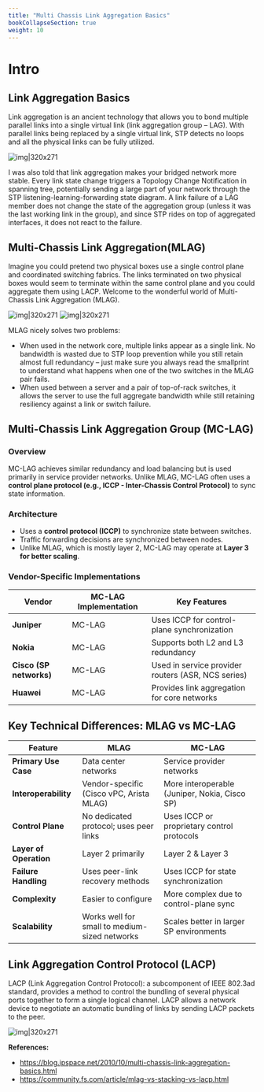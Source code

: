 ```yaml
---
title: "Multi Chassis Link Aggregation Basics"
bookCollapseSection: true
weight: 10
---
```


# Intro
## Link Aggregation Basics

Link aggregation is an ancient technology that allows you to bond multiple parallel links into a single virtual link (link aggregation group – LAG). With parallel links being replaced by a single virtual link, STP detects no loops and all the physical links can be fully utilized.

![img|320x271](https://prasenjitmanna.com/tech-book/diagrams/s200-LAG_Basic.png)

I was also told that link aggregation makes your bridged network more stable. Every link state change triggers a Topology Change Notification in spanning tree, potentially sending a large part of your network through the STP listening-learning-forwarding state diagram. A link failure of a LAG member does not change the state of the aggregation group (unless it was the last working link in the group), and since STP rides on top of aggregated interfaces, it does not react to the failure.

## Multi-Chassis Link Aggregation(MLAG)
Imagine you could pretend two physical boxes use a single control plane and coordinated switching fabrics. The links terminated on two physical boxes would seem to terminate within the same control plane and you could aggregate them using LACP. Welcome to the wonderful world of Multi-Chassis Link Aggregation (MLAG).

![img|320x271](https://prasenjitmanna.com/tech-book/diagrams/s200-MCLA.png)
![img|320x271](https://prasenjitmanna.com/tech-book/diagrams/mlag-1614767578-gTnizo8yuG.png)

MLAG nicely solves two problems:

* When used in the network core, multiple links appear as a single link. No bandwidth is wasted due to STP loop prevention while you still retain almost full redundancy – just make sure you always read the smallprint to understand what happens when one of the two switches in the MLAG pair fails.
* When used between a server and a pair of top-of-rack switches, it allows the server to use the full aggregate bandwidth while still retaining resiliency against a link or switch failure.

## Multi-Chassis Link Aggregation Group (MC-LAG)

### Overview

MC-LAG achieves similar redundancy and load balancing but is used primarily in service provider networks. Unlike MLAG, MC-LAG often uses a **control plane protocol (e.g., ICCP - Inter-Chassis Control Protocol)** to sync state information.

### Architecture

- Uses a **control protocol (ICCP)** to synchronize state between switches.
- Traffic forwarding decisions are synchronized between nodes.
- Unlike MLAG, which is mostly layer 2, MC-LAG may operate at **Layer 3 for better scaling**.

### Vendor-Specific Implementations

| Vendor | MC-LAG Implementation | Key Features |
| --- | --- | --- |
| **Juniper** | MC-LAG | Uses ICCP for control-plane synchronization |
| **Nokia** | MC-LAG | Supports both L2 and L3 redundancy |
| **Cisco (SP networks)** | MC-LAG | Used in service provider routers (ASR, NCS series) |
| **Huawei** | MC-LAG | Provides link aggregation for core networks |

## Key Technical Differences: MLAG vs MC-LAG

| Feature | **MLAG** | **MC-LAG** |
| --- | --- | --- |
| **Primary Use Case** | Data center networks | Service provider networks |
| **Interoperability** | Vendor-specific (Cisco vPC, Arista MLAG) | More interoperable (Juniper, Nokia, Cisco SP) |
| **Control Plane** | No dedicated protocol; uses peer links | Uses ICCP or proprietary control protocols |
| **Layer of Operation** | Layer 2 primarily | Layer 2 & Layer 3 |
| **Failure Handling** | Uses peer-link recovery methods | Uses ICCP for state synchronization |
| **Complexity** | Easier to configure | More complex due to control-plane sync |
| **Scalability** | Works well for small to medium-sized networks | Scales better in larger SP environments |

## Link Aggregation Control Protocol (LACP)
LACP (Link Aggregation Control Protocol):  a subcomponent of IEEE 802.3ad standard, provides a method to control the bundling of several physical ports together to form a single logical channel. LACP allows a network device to negotiate an automatic bundling of links by sending LACP packets to the peer.

![img|320x271](https://prasenjitmanna.com/tech-book/diagrams/lacp-1614767595-ZGZFrYPm0H.png)

**References:**
* https://blog.ipspace.net/2010/10/multi-chassis-link-aggregation-basics.html
* https://community.fs.com/article/mlag-vs-stacking-vs-lacp.html
